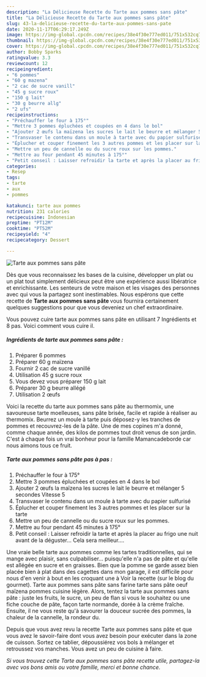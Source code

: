 ```yaml
---
description: "La Délicieuse Recette du Tarte aux pommes sans pâte"
title: "La Délicieuse Recette du Tarte aux pommes sans pâte"
slug: 43-la-delicieuse-recette-du-tarte-aux-pommes-sans-pate
date: 2020-11-17T06:29:17.249Z
image: https://img-global.cpcdn.com/recipes/38e4f30e777ed011/751x532cq70/tarte-aux-pommes-sans-pate-photo-principale-de-la-recette.jpg
thumbnail: https://img-global.cpcdn.com/recipes/38e4f30e777ed011/751x532cq70/tarte-aux-pommes-sans-pate-photo-principale-de-la-recette.jpg
cover: https://img-global.cpcdn.com/recipes/38e4f30e777ed011/751x532cq70/tarte-aux-pommes-sans-pate-photo-principale-de-la-recette.jpg
author: Bobby Sparks
ratingvalue: 3.3
reviewcount: 12
recipeingredient:
- "6 pommes"
- "60 g mazena"
- "2 cac de sucre vanill"
- "45 g sucre roux"
- "150 g lait"
- "30 g beurre allg"
- "2 ufs"
recipeinstructions:
- "Préchauffer le four à 175°"
- "Mettre 3 pommes épluchées et coupées en 4 dans le bol"
- "Ajouter 2 œufs la maïzena les sucres le lait le beurre et mélanger 5 secondes Vitesse 5"
- "Transvaser le contenu dans un moule à tarte avec du papier sulfurisé"
- "Éplucher et couper finement les 3 autres pommes et les placer sur la tarte"
- "Mettre un peu de cannelle ou du sucre roux sur les pommes."
- "Mettre au four pendant 45 minutes à 175°"
- "Petit conseil : Laisser refroidir la tarte et après la placer au frigo une nuit avant de la déguster... Cela sera meilleur...."
categories:
- Resep
tags:
- tarte
- aux
- pommes

katakunci: tarte aux pommes 
nutrition: 231 calories
recipecuisine: Indonesian
preptime: "PT12M"
cooktime: "PT52M"
recipeyield: "4"
recipecategory: Dessert

---
```



![Tarte aux pommes sans pâte](https://img-global.cpcdn.com/recipes/38e4f30e777ed011/751x532cq70/tarte-aux-pommes-sans-pate-photo-principale-de-la-recette.jpg)

Dès que vous reconnaissez les bases de la cuisine, développer un plat ou un plat tout simplement délicieux peut être une expérience aussi libératrice et enrichissante. Les senteurs de votre maison et les visages des personnes avec qui vous la partagez sont inestimables. Nous espérons que cette recette de <strong> Tarte aux pommes sans pâte </strong> vous fournira certainement quelques suggestions pour que vous deveniez un chef extraordinaire.

<!--inarticleads1-->

Vous pouvez cuire tarte aux pommes sans pâte en utilisant 7 Ingrédients et 8 pas. Voici comment vous cuire il.

##### Ingrédients de tarte aux pommes sans pâte :

1. Préparer 6 pommes
1. Préparer 60 g maïzena
1. Fournir 2 cac de sucre vanillé
1. Utilisation 45 g sucre roux
1. Vous devez vous préparer 150 g lait
1. Préparer 30 g beurre allégé
1. Utilisation 2 œufs


Voici la recette du tarte aux pommes sans pâte au thermomix, une savoureuse tarte moelleuses, sans pâte brisée, facile et rapide à réaliser au thermomix. Beurrez un moule à tarte puis déposez-y les tranches de pommes et recouvrez-les de la pâte. Une de mes copines m&#39;a donné, comme chaque année, des kilos de pommes tout droit venus de son jardin. C&#39;est à chaque fois un vrai bonheur pour la famille Mamancadeborde car nous aimons tous ce fruit. 

<!--inarticleads2-->

##### Tarte aux pommes sans pâte pas à pas :

1. Préchauffer le four à 175°
1. Mettre 3 pommes épluchées et coupées en 4 dans le bol
1. Ajouter 2 œufs la maïzena les sucres le lait le beurre et mélanger 5 secondes Vitesse 5
1. Transvaser le contenu dans un moule à tarte avec du papier sulfurisé
1. Éplucher et couper finement les 3 autres pommes et les placer sur la tarte
1. Mettre un peu de cannelle ou du sucre roux sur les pommes.
1. Mettre au four pendant 45 minutes à 175°
1. Petit conseil : Laisser refroidir la tarte et après la placer au frigo une nuit avant de la déguster... Cela sera meilleur....


Une vraie belle tarte aux pommes comme les tartes traditionnelles, qui se mange avec plaisir, sans culpabiliser… puisqu&#39;elle n&#39;a pas de pâte et qu&#39;elle est allégée en sucre et en graisses. Bien que la pomme se garde assez bien placée bien à plat dans des cagettes dans mon garage, il est difficile pour nous d&#39;en venir à bout en les croquant une à Voir la recette (sur le blog du gourmet). Tarte aux pommes sans pâte sans farine tarte sans pâte oeuf maïzena pommes cuisine légère. Alors, tentez la tarte aux pommes sans pâte : juste les fruits, le sucre, un peu de flan si vous le souhaitez ou une fiche couche de pâte, façon tarte normande, dorée à la crème fraîche. Ensuite, il ne vous reste qu&#39;à savourer la douceur sucrée des pommes, la chaleur de la cannelle, la rondeur du. 

<!--inarticleads1-->

<p>
Depuis que vous avez revu la recette Tarte aux pommes sans pâte et que vous avez le savoir-faire dont vous avez besoin pour exécuter dans la zone de cuisson. Sortez ce tablier, dépoussiérez vos bols à mélanger et retroussez vos manches. Vous avez un peu de cuisine à faire.
</p>

<p>
<i>Si vous trouvez cette Tarte aux pommes sans pâte recette utile, partagez-la avec vos bons amis ou votre famille, merci et bonne chance.</i>
</p>
